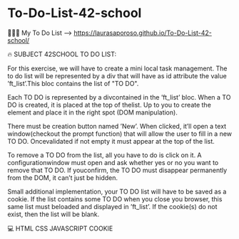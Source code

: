# To-Do-List-42-school

👩🏻‍💻  My To Do List --> https://laurasaporoso.github.io/To-Do-List-42-school/

🔥 SUBJECT 42SCHOOL TO DO LIST:

For this exercise, we will have to create a mini local task management. The to do list will be represented by a div that will have as id attribute the value ’ft_list’.This bloc contains the list of "TO DO".

Each TO DO is represented by a divcontained in the ’ft_list’ bloc. When a TO DO is created, it is placed at the top of thelist. Up to you to create the element and place it in the right spot (DOM manipulation).

There must be creation button named ’New’. When clicked, it’ll open a text window(checkout the prompt function) that will allow the user to fill in a new TO DO. Oncevalidated if not empty it must appear at the top of the list.

To remove a TO DO from the list, all you have to do is click on it. A configurationwindow must open and ask whether yes or no you want to remove that TO DO. If youconfirm, the TO DO must disappear permanently from the DOM, it can’t just be hidden.

Small additional implementation, your TO DO list will have to be saved as a cookie. If the list contains some TO DO when you close you browser, this same list must beloaded and displayed in ’ft_list’. If the cookie(s) do not exist, then the list will be blank.

💻 HTML CSS JAVASCRIPT COOKIE
